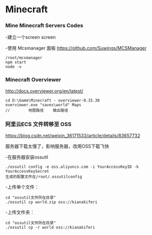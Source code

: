 # Minecraft
### Mine Minecraft Servers Codes

-建立一个screen
screen

-使用 Mcsmanager 面板 
https://github.com/Suwings/MCSManager

```
/root/mcsmanager
npm start 
node -v
```

### Minecraft Overviewer
http://docs.overviewer.org/en/latest/


```
cd D:\Game\Minecraft - overviewer-0.15.30
overviewer.exe "saves\world" Maps
//        地图路径    输出路径
```

### 阿里云ECS 文件转移至 OSS
https://blog.csdn.net/weixin_36171533/article/details/83657732

服务器下载太慢了，影响服务器，改用OSS下载飞快

-在服务器安装ossutil
```
./ossutil config -e oss.aliyuncs.com -i YourAccessKeyID -k YourAccessKeySecret
生成的配置文件在/root/.ossutilconfig
```
-上传单个文件：
```
cd "ossutil文件所在目录"
./ossutil cp world.zip oss://kianakiferi
```

-上传文件夹：
```
cd "ossutil文件所在目录"
./ossutil cp -r world oss://kianakiferi
```
